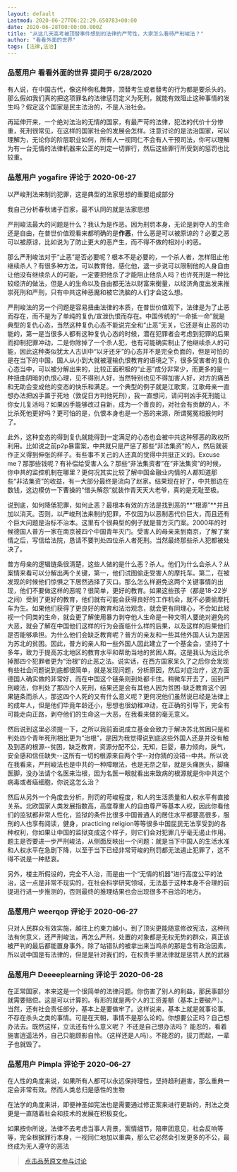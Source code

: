```yaml
---
layout: default
Lastmod: 2020-06-27T06:22:29.650783+00:00
date: 2020-06-28T00:00:00.000Z
title: "从这几天高考被顶替事件想到的法律的严苛性，大家怎么看待严刑峻法？"
author: "看看外面的世界"
tags: [法律,法治]
---
```



### 品葱用户 **看看外面的世界** 提问于 6/28/2020
    
有人说，在中国古代，像这种徇私舞弊，顶替考生或者替考的行为都是要杀头的。那么假如我们真的把这项罪名的法律惩罚定义为死刑，就能有效阻止这种事情的发生吗？假定这个国家是民主法治的，不是人治社会。  
  
再延伸开来，一个绝对法治的无情的国家，有最严苛的法律，犯法的代价十分惨重，死刑很常见，在这样的国家社会的发展会怎样。注意讨论的是法治国家，可以理解为，无论你的阶层职业如何，所有人一视同仁不会有人干预司法，你可以理解为有一台无情的法律机器来公正的判定一切罪行，然后这些罪行所受到的惩罚也比较重。
    
                

### 品葱用户 **yogafire** 评论于 2020-06-27
        
以严峻刑法来制约犯罪，这是典型的法家思想的重要组成部分  
  
我自己分析春秋诸子百家，最不认同的就是法家思想  
  
严刑峻法最大的问题是什么？我认为是作恶。因为刑罚本身，无论是剥夺人的生命还是自由，在普世价值观看来都明确的是**作恶**，什么恶是可以被原谅的？必要之恶可以被原谅，比如说为了防止更大的恶产生，而不得不做的相对小的恶。  
  
那么严刑峻法对于“止恶”是否必要呢？根本不是必要的，一个杀人者，怎样阻止他继续杀人？有很多种方法，可以教育他，感化他，退一步说可以限制他的人身自由让他没有继续杀人的可能，一定要把他杀了才能阻止他杀人吗？也许死刑是一种比较经济的做法，但是人的生命以及自由都无法以财富来衡量，以经济角度出发来推崇死刑和严刑，只有中共这种恶魔和被它洗脑的人们才会这么想。  
  
严刑峻法的另一个问题是容易扭曲法律的本质，在普世价值观下，法律是为了止恶而存在，而不是为了单纯的复仇/宣泄仇恨而存在。中国传统的“一命抵一命”就是典型的复仇心态，当然这种复仇心态不能说完全和“止恶”无关，它还是有止恶的功能的，第一是当很多人都有这种复仇心态的时候，潜在犯罪者会考虑到犯罪的后果而抑制犯罪冲动，二是你除掉了一个杀人犯，也有可能确实制止了他继续杀人的可能，因此这种类似犹太人古训中“以牙还牙”的心态并不是完全负面的，但是可怕的是在当下的中国，国人从小到大就被灌输仇恨教育的语境之下，很多受害者的复仇心态当中，可以被分解出来的，比较正面积极的“止恶”成分非常少，而更多的是一种扭曲阴暗的仇恨心理，见不得别人好，当然特别也见不得加害人好，对方的痛苦和无助会变成他的变态的快乐和满足。一个典型的例子就是江歌案，江歌母亲一直想办法把凶手置于死地（敦促日方判他死刑），我一直想问，请问判凶手死刑能让你女儿复活吗？如果凶手能够改过自新，成为一个善良的，对社会有贡献的人，不比杀死他更好吗？更可怕的是，仇恨本身也是一个恶的来源，所谓冤冤相报何时了。  
  
此外，这种变态的得到复仇就能得到一定满足的心态也会被中共这种邪恶的政权所利用。比如说之前p2p暴雷案，中共就只是严惩了那些“非法集资”的人，然后就装作正义得到伸张的样子。有些事不关己的人还真的觉得中共挺正义的。Excuse me？那那些钱呢？有补偿给受害人么？那些“非法集资者”在“非法集资”的时候，你中共的监控机制在哪里？更何况其实比较了解中国金融业内情的人都知道那些“非法集资”的收益，有一大部分最终是流向了赵家。结果现在好了，中共那边在数钱，这边模仿一下曹操的“借头解怨”就装作青天天大老爷，真的是无耻至极。  
  
说到底，如何降低犯罪，如何止恶？最根本有效的方法是找到恶的**“根源”**并且加以消灭。否则，以严峻刑法来制约犯罪，不仅因为以恶制恶代价巨大，而且还有个巨大问题是治标不治本。这里有个很典型的例子就是普方灭门案。2000年的时候德国人普方一家在南京被四个中国青年灭门。受害人的母亲来到南京，了解了案情之后，写信给法院，恳请不要判处四位杀人者死刑。当然最终那些杀人犯都被处决了。  
  
普方母亲的逻辑链条很清楚，这些人做的是什么恶？杀人。他们为什么会杀人？从案情来看可以分解出两个关键，第一，他们试图偷走受害人的摩托车。第二，在被发现的时候他们惊惧之下居然选择了灭口。那么怎么样避免这两个关键事情的出现，他们不要做这样的恶呢？很简单，更好的教育。如果这些孩子（都是18-22岁之间）受到了更好的教育，他们就有可能会获得良好的工作机会，就不必要偷摩托车为生。如果他们获得了更良好的教育和法治观念，就会更有同理心，不会如此轻视一个同类的生命，就会更了解使用暴力剥夺他人生命是一种文明人要绝对避免的大恶，就会了解在中国他们这样的行为会面临什么样的后果，以及这样的后果他们是否能够承担。为什么他们会缺乏教育呢？普方的亲友和一些其他外国人认为是因为苏北的贫困。因此，普方的亲人和一些外国人因此建立了一个基金会，坚持了十多年，致力于提高苏北地区的教育水平和帮助当地的贫困人群。这是我认为远比杀掉那四个犯罪者更为“治根”的止恶之法。说实话，在西方国家呆久了之后你会发现有些社会问题说到底都很简单，就是发现问题，分析原因，然后对症治疗，这方面德国人确实做的非常好，而在中国这个链条则到处都卡住。稍微车开去了，回到严刑峻法，你判处了那四个人死刑，结果还是会有其他人因为贫困-缺乏教育这个因果链条而杀人，那这四个人死的又有什么意义呢？更何况他们虽然说已经是法律上的成年人，但是他们毕竟年龄还小，思想也很幼稚冲动，在正确的引导下，完全有可能走向正路，剥夺他们的生命这一大恶，在我看来做的毫无意义。  
  
然后说到这里必须提一下，之所以我前面说成立基金会致力于解决苏北贫困只是和判处四个青年死刑相比更为“治根”，是因为我觉得说到底这些外国人还是并没有触及到恶的根源--贫困，缺乏教育，资源分配不公，无知，巨婴，暴力倾向，戾气，安全感和信任缺失--这所有一切的根源来自两个字--对你猜的没错--中共。所以说在我看来，严刑峻法也是中共的一种障眼法，也是无奈之举，就是头痛医头，脚痛医脚，没办法请个名医来治根，因为名医一眼就看出来致病的根源就是你中共这个病毒或者癌细胞，你说这怎么治？  
  
然后从另外一个角度去分析，刑罚的苛峻程度，和人的生活质量和人权水平有直接关系。北欧国家人类发展指数高，高度尊重人的自由尊严等基本人权，因此你看他们的监狱都非常人性化，监狱的条件比很多中国普通人的居住水平都要高很多，服刑的人也享有阅读，健身，practicing religion等等很多中国屁民无法享受到的各种权利，你如果让中国的监狱变成这个样子，则它们会对犯罪几乎毫无遏止作用。题主是否要进一步严刑峻法，从侧面反映出一个问题：就是当下中国人的生活水准和人权水平在急剧下降，以至于当下已经非常苛峻的刑罚都无法遏止犯罪了，这不得不说是一种悲哀。  
  
另外，楼主所假设的，完全不人治，而是由一个“无情的机器”进行高度公平的法治，这一点是非常不现实的，在社会科学研究领域，无法基于这种本身不合理的前提进行进一步推测的，否则最终的推理结果也会出现很多不自洽的地方。
        
                

### 品葱用户 **weerqop** 评论于 2020-06-27
        
只对人民群众有效实施，越往上约束力越小，到了顶尖更能随意修改宪法，这种刑法有何意义，还严刑峻法，再怎么严刑，处置的对象都是无权无势的群众，真正该被严判的最后都能置身事外，除了站错队的被拿出来当鸡杀的那是含有政治因素，所以说中国是有法律的，但是是针对我们的，在权贵手里法律就是惩罚人民的武器
        
                

### 品葱用户 **Deeeeplearning** 评论于 2020-06-28
        
在正常国家，本来这是一个很简单的法律问题。你伤害了别人的利益，那民事部分就需要赔偿。这是可以计算的。有形的就是两个人的工资差额（基本上要破产）。当然，还有社会责任部分，基本上是要做牢了。这样说来，基本上就是就事论事, 不存在杀头之类的事情。可是在天朝，事情不是那么论的。你想要公正吗？自己想办法去。既然这样，立法还有什么意义呢？ 不还是自己想办法吗？ 能忍的，看着施害逍遥法外，自己只能顾影自怜。（这样还是人吗）。不能忍的，拔刀而起，一辈子也就毁了。
        
                

### 品葱用户 **Pimpla** 评论于 2020-06-27
        
在人性的角度来说，如果所有人都可以永远保持理性，坚持趋利避害，那么重典一定会非常有效。然而人类总归是感性的生物  
  
在法学的角度来讲，即便神圣如宪法也是需要通过修正案来进行更新的，刑法之类更是一直随着社会和技术的发展在积极变化。  
  
如果按你所说，法律不去考虑当事人背景，案情细节，陪审团意见，社会反响等等，完全根据罪行本身，一视同仁地加以重典，那么它必然会引发更多的不公，最终成为无人遵守的恶法
        
                





> [点击品葱原文参与讨论](https://pincong.rocks/question/27760)

